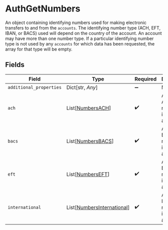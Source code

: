 # AuthGetNumbers

An object containing identifying numbers used for making electronic transfers to and from the `accounts`. The identifying number type (ACH, EFT, IBAN, or BACS) used will depend on the country of the account. An account may have more than one number type. If a particular identifying number type is not used by any `accounts` for which data has been requested, the array for that type will be empty.


## Fields

| Field                                                                     | Type                                                                      | Required                                                                  | Description                                                               |
| ------------------------------------------------------------------------- | ------------------------------------------------------------------------- | ------------------------------------------------------------------------- | ------------------------------------------------------------------------- |
| `additional_properties`                                                   | Dict[str, *Any*]                                                          | :heavy_minus_sign:                                                        | N/A                                                                       |
| `ach`                                                                     | List[[NumbersACH](../../models/shared/numbersach.md)]                     | :heavy_check_mark:                                                        | An array of ACH numbers identifying accounts.                             |
| `bacs`                                                                    | List[[NumbersBACS](../../models/shared/numbersbacs.md)]                   | :heavy_check_mark:                                                        | An array of BACS numbers identifying accounts.                            |
| `eft`                                                                     | List[[NumbersEFT](../../models/shared/numberseft.md)]                     | :heavy_check_mark:                                                        | An array of EFT numbers identifying accounts.                             |
| `international`                                                           | List[[NumbersInternational](../../models/shared/numbersinternational.md)] | :heavy_check_mark:                                                        | An array of IBAN numbers identifying accounts.                            |